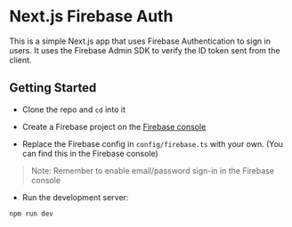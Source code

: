 # Next.js Firebase Auth

This is a simple Next.js app that uses Firebase Authentication to sign in users. It uses the Firebase Admin SDK to verify the ID token sent from the client.

## Getting Started

- Clone the repo and `cd` into it

- Create a Firebase project on the [Firebase console](https://console.firebase.google.com/)

- Replace the Firebase config in `config/firebase.ts` with your own. (You can find this in the Firebase console)

> Note: Remember to enable email/password sign-in in the Firebase console

- Run the development server:

```bash
npm run dev
```
